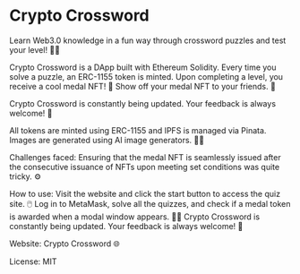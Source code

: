 # Crypto Crossword

Learn Web3.0 knowledge in a fun way through crossword puzzles and test your level! 🧩✨

Crypto Crossword is a DApp built with Ethereum Solidity. Every time you solve a puzzle, an ERC-1155 token is minted. Upon completing a level, you receive a cool medal NFT! 🏅 Show off your medal NFT to your friends. 📣

Crypto Crossword is constantly being updated. Your feedback is always welcome! 💬

All tokens are minted using ERC-1155 and IPFS is managed via Pinata. Images are generated using AI image generators. 🤖🎨

Challenges faced: Ensuring that the medal NFT is seamlessly issued after the consecutive issuance of NFTs upon meeting set conditions was quite tricky. ⚙️

How to use:
Visit the website and click the start button to access the quiz site. 🖱️
Log in to MetaMask, solve all the quizzes, and check if a medal token is awarded when a modal window appears. 🔑🎉
Crypto Crossword is constantly being updated. Your feedback is always welcome! 💬

Website: Crypto Crossword 🌐

License: MIT
